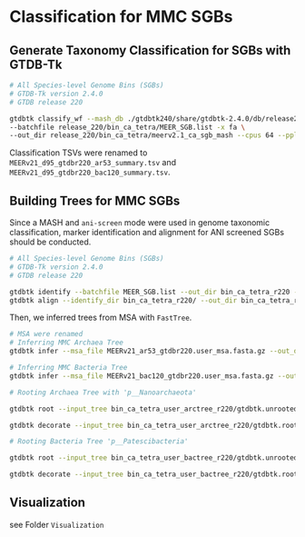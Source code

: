 # Classification for MMC SGBs

## Generate Taxonomy Classification for SGBs with GTDB-Tk

```bash
# All Species-level Genome Bins (SGBs)
# GTDB-Tk version 2.4.0
# GTDB release 220

gtdbtk classify_wf --mash_db ./gtdbtk240/share/gtdbtk-2.4.0/db/release220/gtdb-tk-r220.msh \
--batchfile release_220/bin_ca_tetra/MEER_SGB.list -x fa \
--out_dir release_220/bin_ca_tetra/meerv2.1_ca_sgb_mash --cpus 64 --pplacer_cpus 16
```

Classification TSVs were renamed to `MEERv21_d95_gtdbr220_ar53_summary.tsv` and `MEERv21_d95_gtdbr220_bac120_summary.tsv`.

## Building Trees for MMC SGBs

Since a MASH and `ani-screen` mode were used in genome taxonomic classification, marker identification and alignment for ANI screened SGBs should be conducted.  

```bash
# All Species-level Genome Bins (SGBs)
# GTDB-Tk version 2.4.0
# GTDB release 220

gtdbtk identify --batchfile MEER_SGB.list --out_dir bin_ca_tetra_r220 --cpus 64 -x fa
gtdbtk align --identify_dir bin_ca_tetra_r220/ --out_dir bin_ca_tetra_r220/ --cpus 64
```

Then, we inferred trees from MSA with `FastTree`.

```bash
# MSA were renamed
# Inferring MMC Archaea Tree
gtdbtk infer --msa_file MEERv21_ar53_gtdbr220.user_msa.fasta.gz --out_dir bin_ca_tetra_user_arctree_r220 --cpus 64

# Inferring MMC Bacteria Tree
gtdbtk infer --msa_file MEERv21_bac120_gtdbr220.user_msa.fasta.gz --out_dir bin_ca_tetra_user_bactree_r220 --cpus 64
```

```bash
# Rooting Archaea Tree with 'p__Nanoarchaeota'

gtdbtk root --input_tree bin_ca_tetra_user_arctree_r220/gtdbtk.unrooted.tree --outgroup_taxon p__Nanoarchaeota --output_tree bin_ca_tetra_user_arctree_r220/gtdbtk.rooted.tree --gtdbtk_classification_file MEERv21_d95_gtdbr220_ar53_summary.tsv

gtdbtk decorate --input_tree bin_ca_tetra_user_arctree_r220/gtdbtk.rooted.tree --output_tree bin_ca_tetra_user_arctree_r220/gtdbtk.decorated.tree --gtdbtk_classification_file MEERv21_d95_gtdbr220_ar53_summary.tsv

# Rooting Bacteria Tree 'p__Patescibacteria'

gtdbtk root --input_tree bin_ca_tetra_user_bactree_r220/gtdbtk.unrooted.tree --outgroup_taxon p__Patescibacteria --output_tree bin_ca_tetra_user_bactree_r220/gtdbtk.rooted.tree --gtdbtk_classification_file MEERv21_d95_gtdbr220_bac120_summary.tsv

gtdbtk decorate --input_tree bin_ca_tetra_user_bactree_r220/gtdbtk.rooted.tree --output_tree bin_ca_tetra_user_bactree_r220/gtdbtk.decorated.tree --gtdbtk_classification_file MEERv21_d95_gtdbr220_bac120_summary.tsv
```

## Visualization

see Folder `Visualization`  
